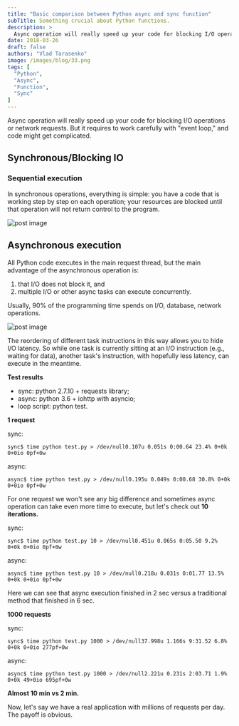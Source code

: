 ```yaml
---
title: "Basic comparison between Python async and sync function"
subTitle: Something crucial about Python functions.
description: >
  Async operation will really speed up your code for blocking I/O operations or networks requests. But it requires to work carefully with "event loop" and code might get complicated.
date: 2018-03-26
draft: false
authors: "Vlad Tarasenko"
image: /images/blog/33.png
tags: [
  "Python",
  "Async",
  "Function",
  "Sync"
]
---
```


Async operation will really speed up your code for blocking I/O operations or network requests. But it requires to work carefully with "event loop," and code might get complicated.

## Synchronous/Blocking IO

### Sequential execution

In synchronous operations, everything is simple: you have a code that is working step by step on each operation; your resources are blocked until that operation will not return control to the program.

![post image](/images/blog/post-img-43.png)

## Asynchronous execution

All Python code executes in the main request thread, but the main advantage of the asynchronous operation is:
1) that I/O does not block it, and
2) multiple I/O or other async tasks can execute concurrently.

Usually, 90% of the programming time spends on I/O, database, network operations.

![post image](/images/blog/post-img-44.png)

The reordering of different task instructions in this way allows you to hide I/O latency. So while one task is currently sitting at an I/O instruction (e.g., waiting for data), another task's instruction, with hopefully less latency, can execute in the meantime.

**Test results**

- sync: python 2.7.10 + requests library;
- async: python 3.6 + iohttp with asyncio;
- loop script: python test.

**1 request**

sync:

```
sync$ time python test.py > /dev/null0.107u 0.051s 0:00.64 23.4% 0+0k 0+0io 0pf+0w
```

async:

```
async$ time python test.py > /dev/null0.195u 0.049s 0:00.68 30.8% 0+0k 0+0io 0pf+0w
```

For one request we won't see any big difference and sometimes async operation can take even more time to execute, but let's check out **10 iterations.**

sync:

```
sync$ time python test.py 10 > /dev/null0.451u 0.065s 0:05.50 9.2%  0+0k 0+0io 0pf+0w
```

async:

```
async$ time python test.py 10 > /dev/null0.218u 0.031s 0:01.77 13.5% 0+0k 0+0io 0pf+0w
```

Here we can see that async execution finished in 2 sec versus a traditional method that finished in 6 sec.

**1000 requests**

sync:

```
sync$ time python test.py 1000 > /dev/null37.998u 1.166s 9:31.52 6.8% 0+0k 0+0io 277pf+0w
```

async:

```
async$ time python test.py 1000 > /dev/null2.221u 0.231s 2:03.71 1.9%  0+0k 49+0io 695pf+0w
```

**Almost 10 min vs 2 min.**

Now, let's say we have a real application with millions of requests per day. The payoff is obvious.